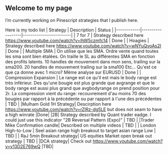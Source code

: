 ## Welcome to my page

I’m currently working on Pinescript strategies that I publish here.


Here is my todo list
| Strategy | Description | Status                 |
|------------|------------------|------------------------|
| 7 for 7 | Strategy described here https://www.youtube.com/watch?v=lhW5czmfc14         | Done    |
| Hoagies     | Strategy described here https://www.youtube.com/watch?v=wNYuQvoAs2I            | Done    |
| Multiple SMA        | On utilise que les SMA. Ordre vente quand toutes les sma sont  bien étalées. On traille le SL au différentes SMA en fonction des profits latents. 10 handles de mouvement dans mon sens, trailing sur la sma200. 20 handles de mouvement trailing sur la sma100 Etc... Qu'est ce que ça donne avec 1 micro? Même analyse sur EURUSD         | Done  |
| Compression Expansion | Le range est ce qu'il est mais le body range est très inférieur. Des qu'une bougie est plus grande que avgrange et que le body range est aussi plus grand que avgbodyrange on prend position pour 2r. La compression vient du range: recouvrement d'au moins 70 des bougies par rapport à la précédente ou par rapport à l'une des précédentes  | TBD  |
|Mulham Gold 1H Strategy| Descirption here https://www.youtube.com/watch?v=rZlRz-dg5LE but does not seam to have a high winrate |Done|
|2B| Strategy described by Quant trader eadge. I could just use this indicator "2B Reversal Pattern (Expo)" | TBD  |
|Trader Mike Confirmation candle| Described on multiple videos | TBD  |
| London High-to-Low | Seel asian range high breakout to target asian range Low | TBD  |
| RaJ 5min Breakout strategy| US equities Market open break out strategy | TBD  |
|DCA strategy| Check out https://www.youtube.com/watch?v=v13D2E769wQ |TBD|
